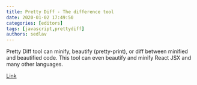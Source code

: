 ```yaml
---
title: Pretty Diff - The difference tool
date: 2020-01-02 17:49:50
categories: [editors]
tags: [javascript,prettydiff]
authors: sedlav
---
```


Pretty Diff tool can minify, beautify (pretty-print), or diff between minified and beautified code. This tool can even beautify and minify React JSX and many other languages.

[Link](https://prettydiff.com/)
